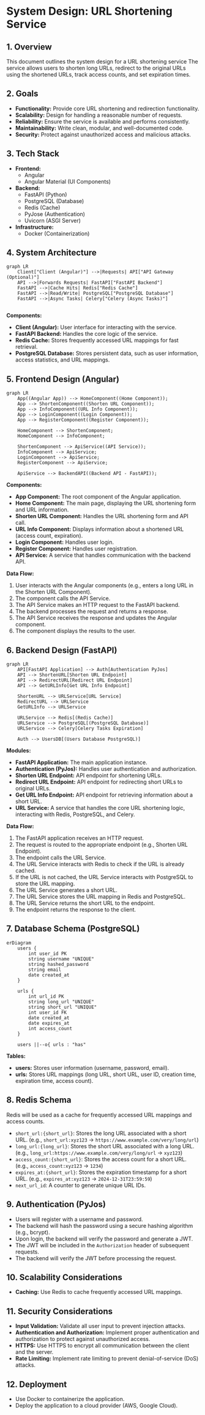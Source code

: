 # System Design: URL Shortening Service

## 1. Overview

This document outlines the system design for a URL shortening service The service allows users to shorten long URLs, redirect to the original URLs using the shortened URLs, track access counts, and set expiration times.

## 2. Goals

*   **Functionality:** Provide core URL shortening and redirection functionality.
*   **Scalability:** Design for handling a reasonable number of requests.
*   **Reliability:** Ensure the service is available and performs consistently.
*   **Maintainability:** Write clean, modular, and well-documented code.
*   **Security:** Protect against unauthorized access and malicious attacks.

## 3. Tech Stack

*   **Frontend:**
    *   Angular
    *   Angular Material (UI Components)
*   **Backend:**
    *   FastAPI (Python)
    *   PostgreSQL (Database)
    *   Redis (Cache)
    *   PyJose (Authentication)
    *   Uvicorn (ASGI Server)
*   **Infrastructure:**
    *   Docker (Containerization)

## 4. System Architecture

```mermaid
graph LR
    Client["Client (Angular)"] -->|Requests| API["API Gateway (Optional)"]
    API -->|Forwards Requests| FastAPI["FastAPI Backend"]
    FastAPI -->|Cache Hits| Redis["Redis Cache"]
    FastAPI -->|Read/Write| PostgreSQL["PostgreSQL Database"]
    FastAPI -->|Async Tasks| Celery["Celery (Async Tasks)"]
   
```

**Components:**

*   **Client (Angular):** User interface for interacting with the service.
*   **FastAPI Backend:** Handles the core logic of the service.
*   **Redis Cache:** Stores frequently accessed URL mappings for fast retrieval.
*   **PostgreSQL Database:** Stores persistent data, such as user information, access statistics, and URL mappings.

## 5. Frontend Design (Angular)

```mermaid
graph LR
    App((Angular App)) --> HomeComponent((Home Component));
    App --> ShortenComponent((Shorten URL Component));
    App --> InfoComponent((URL Info Component));
    App --> LoginComponent((Login Component));
    App --> RegisterComponent((Register Component));

    HomeComponent --> ShortenComponent;
    HomeComponent --> InfoComponent;

    ShortenComponent --> ApiService((API Service));
    InfoComponent --> ApiService;
    LoginComponent --> ApiService;
    RegisterComponent --> ApiService;

    ApiService --> BackendAPI((Backend API - FastAPI));
```

**Components:**

*   **App Component:** The root component of the Angular application.
*   **Home Component:** The main page, displaying the URL shortening form and URL information.
*   **Shorten URL Component:** Handles the URL shortening form and API call.
*   **URL Info Component:** Displays information about a shortened URL (access count, expiration).
*   **Login Component:** Handles user login.
*   **Register Component:** Handles user registration.
*   **API Service:** A service that handles communication with the backend API.

**Data Flow:**

1.  User interacts with the Angular components (e.g., enters a long URL in the Shorten URL Component).
2.  The component calls the API Service.
3.  The API Service makes an HTTP request to the FastAPI backend.
4.  The backend processes the request and returns a response.
5.  The API Service receives the response and updates the Angular component.
6.  The component displays the results to the user.

## 6. Backend Design (FastAPI)

```mermaid
graph LR
    API[FastAPI Application] --> Auth[Authentication PyJos]
    API --> ShortenURL[Shorten URL Endpoint]
    API --> RedirectURL[Redirect URL Endpoint]
    API --> GetURLInfo[Get URL Info Endpoint]

    ShortenURL --> URLService[URL Service]
    RedirectURL --> URLService
    GetURLInfo --> URLService

    URLService --> Redis[(Redis Cache)]
    URLService --> PostgreSQL[(PostgreSQL Database)]
    URLService --> Celery[Celery Tasks Expiration]

    Auth --> UsersDB[(Users Database PostgreSQL)]
```

**Modules:**

*   **FastAPI Application:** The main application instance.
*   **Authentication (PyJos):** Handles user authentication and authorization.
*   **Shorten URL Endpoint:** API endpoint for shortening URLs.
*   **Redirect URL Endpoint:** API endpoint for redirecting short URLs to original URLs.
*   **Get URL Info Endpoint:** API endpoint for retrieving information about a short URL.
*   **URL Service:** A service that handles the core URL shortening logic, interacting with Redis, PostgreSQL, and Celery.

**Data Flow:**

1.  The FastAPI application receives an HTTP request.
2.  The request is routed to the appropriate endpoint (e.g., Shorten URL Endpoint).
3.  The endpoint calls the URL Service.
4.  The URL Service interacts with Redis to check if the URL is already cached.
5.  If the URL is not cached, the URL Service interacts with PostgreSQL to store the URL mapping.
6.  The URL Service generates a short URL.
7.  The URL Service stores the URL mapping in Redis and PostgreSQL.
8.  The URL Service returns the short URL to the endpoint.
9.  The endpoint returns the response to the client.

## 7. Database Schema (PostgreSQL)

```mermaid
erDiagram
    users {
        int user_id PK
        string username "UNIQUE"
        string hashed_password
        string email
        date created_at
    }

    urls {
        int url_id PK
        string long_url "UNIQUE"
        string short_url "UNIQUE"
        int user_id FK
        date created_at
        date expires_at
        int access_count
    }

    users ||--o{ urls : "has"
```

**Tables:**

*   **users:** Stores user information (username, password, email).
*   **urls:** Stores URL mappings (long URL, short URL, user ID, creation time, expiration time, access count).

## 8. Redis Schema

Redis will be used as a cache for frequently accessed URL mappings and access counts.

*   `short_url:{short_url}`: Stores the long URL associated with a short URL.  (e.g., `short_url:xyz123` -> `https://www.example.com/very/long/url`)
*   `long_url:{long_url}`: Stores the short URL associated with a long URL. (e.g., `long_url:https://www.example.com/very/long/url` -> `xyz123`)
*   `access_count:{short_url}`: Stores the access count for a short URL. (e.g., `access_count:xyz123` -> `1234`)
*   `expires_at:{short_url}`: Stores the expiration timestamp for a short URL. (e.g., `expires_at:xyz123` -> `2024-12-31T23:59:59`)
*   `next_url_id`:  A counter to generate unique URL IDs.

## 9. Authentication (PyJos)

*   Users will register with a username and password.
*   The backend will hash the password using a secure hashing algorithm (e.g., bcrypt).
*   Upon login, the backend will verify the password and generate a JWT.
*   The JWT will be included in the `Authorization` header of subsequent requests.
*   The backend will verify the JWT before processing the request.

## 10. Scalability Considerations

*   **Caching:** Use Redis to cache frequently accessed URL mappings.

## 11. Security Considerations

*   **Input Validation:** Validate all user input to prevent injection attacks.
*   **Authentication and Authorization:** Implement proper authentication and authorization to protect against unauthorized access.
*   **HTTPS:** Use HTTPS to encrypt all communication between the client and the server.
*   **Rate Limiting:** Implement rate limiting to prevent denial-of-service (DoS) attacks.

## 12. Deployment

*   Use Docker to containerize the application.
*   Deploy the application to a cloud provider (AWS, Google Cloud).


